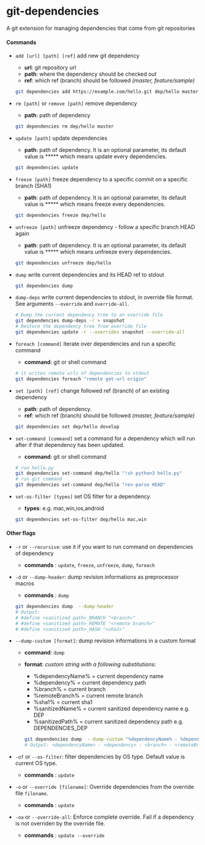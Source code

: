 git-dependencies
================

A git extension for managing dependencies that come from git repositories

#### Commands

* `add [url] [path] [ref]` add new git dependency
  * **url**: git repository url
  * **path**: where the dependency should be checked out
  * **ref**: which ref (branch) should be followed _(master, feature/sample)_
  ```bash
  git dependencies add https://example.com/hello.git dep/hello master
  ```


* `rm [path]` or `remove [path]` remove dependency
  * **path**: path of dependency
  ```bash
  git dependencies rm dep/hello master
  ```


* `update [path]` update dependencies
  * **path**: path of dependency. It is an optional parameter, its default value is ***** which means update every dependencies.
  ```bash
  git dependencies update
  ```


* `freeze [path]` freeze dependency to a specific commit on a specific branch (SHA1)
  * **path**: path of dependency. It is an optional parameter, its default value is ***** which means freeze every dependencies.
  ```bash
  git dependencies freeze dep/hello
  ```


* `unfreeze [path]` unfreeze dependency - follow a specific branch HEAD again
  * **path**: path of dependency. It is an optional parameter, its default value is ***** which means unfreeze every dependencies.
  ```bash
  git dependencies unfreeze dep/hello
  ```


* `dump` write current dependencies and its HEAD ref to stdout
  ```bash
  git dependencies dump
  ```


* `dump-deps` write current dependencies to stdout, in override file format. See arguments `--override` and `override-all`.
  ```bash
  # Dump the current dependency tree to an override file
  git dependencies dump-deps -r > snapshot
  # Restore the dependency tree from override file
  git dependencies update -r --overrides snapshot --override-all
  ```


* `foreach [command]` iterate over dependencies and run a specific command
  * **command**: git or shell command
  ```bash
  # it writes remote urls of dependencies to stdout
  git dependencies foreach "remote get-url origin"
  ```


* `set [path] [ref]` change followed ref (branch) of an existing dependency
  * **path**: path of dependency.
  * **ref**: which ref (branch) should be followed _(master, feature/sample)_
  ```bash
  git dependencies set dep/hello develop
  ```


* `set-command [command]` set a command for a dependency which will run after if that dependency has been updated.
  * **command**: git or shell command
  ```bash
  # run hello.py
  git dependencies set-command dep/hello "!sh python3 hello.py"
  # run git command
  git dependencies set-command dep/hello "rev-parse HEAD"
  ```

* `set-os-filter [types]` set OS filter for a dependency.
  * **types**: e.g. mac,win,ios,android
  ```bash
  git dependencies set-os-filter dep/hello mac,win
  ```

#### Other flags

* `-r` or `--recursive`: use it if you want to run command on dependencies of dependency
  * **commands** : `update`, `freeze`, `unfreeze`, `dump`, `foreach`


* `-d` or `--dump-header`: dump revision informations as preprocessor macros
  * **commands** : `dump`
  ```bash
  git dependencies dump  --dump-header
  # Output:
  # #define <sanitized path>_BRANCH "<branch>"
  # #define <sanitized path>_REMOTE "<remote branch>"
  # #define <sanitized path>_HASH "<sha1>"
  ```

* `--dump-custom [format]`: dump revision informations in a custom format
  * **command**: `dump`
  * **format**: _custom string with a following substitutions:_
    * %dependencyName% = current dependency name
    * %dependency% = current dependency path
    * %branch% = current branch
    * %remoteBranch% = current remote branch
    * %sha1% = current sha1
    * %sanitizedName% = current sanitized dependency name e.g. DEP
    * %sanitizedPath% = current sanitized dependency path e.g. DEPENDENCIES_DEP

    ```bash
    git dependencies dump  --dump-custom "%dependencyName% - %dependency% - %branch% - %remoteBranch% - %sha1% - %sanitizedName% - %sanitizedPath%"
    # Output: <dependencyName> - <dependency> - <branch> - <remoteBranch> - <sha1> - <sanitizedName> - <sanitizedPath>
    ```

* `-of` or `--os-filter`: filter dependencies by OS type. Default value is current OS type.
  * **commands** : `update`


* `-o` or `--override [filename]`: Override dependencies from the override file `filename`.
  * **commands** : `update`


* `-oa` or `--override-all`: Enforce complete override. Fail if a dependency is not overriden by the override file.
  * **commands** : `update --override`
